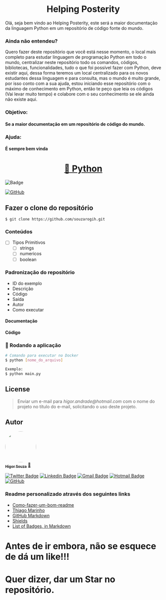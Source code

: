 <h1 align="center">Helping Posterity</h1>

<p>
    Olá, seja bem vindo ao Helping Posterity, este será a maior documentação 
    da linguagem Python em um repositório de código fonte do mundo.
</p>

### Ainda não entendeu?

Quero fazer deste repositório que você está nesse momento, o local mais completo para estudar
linguagem de programação Python em todo o mundo, centralizar neste repositório todo os comandos,
códigos, bibliotecas, funcionalidades, tudo o que foi possível fazer com Python, deve existir aqui,
dessa forma teremos um local centralizado para os novos estudantes dessa linguagem e para consulta,
mas o mundo é muito grande, por isso conto com a sua ajuda, estou iniciando esse repositório com o 
máximo de conhecimento em Python, então te peço que leia os códigos (Vai levar muito tempo) e colabore
com o seu conhecimento se ele ainda não existe aqui.

### Objetivo:
#### Se a maior documentação em um repositório de código do mundo.

### Ajuda:
#### É sempre bem vinda

<h1 align="center">
    <a href="https://www.python.org/">🔗 Python</a>
</h1>

![Badge](https://img.shields.io/badge/Python-%237159c1?style=for-the-badge&logo=ghost)

[![GitHub](https://badgen.net/badge/icon/github?icon=github&label)](https://github.com/souzarogih)

## Fazer o clone do repositório

`$ git clone https://github.com/souzarogih.git`

### Conteúdos
- [ ] Tipos Primitivos
  - [ ] strings
  - [ ] numericos
  - [ ] boolean

### Padronização do repositório
- ID do exemplo
- Descrição
- Código
- Saída
- Autor
- Como executar
#### Documentação
#### Código


### 🎲 Rodando a aplicação

```bash
# Comando para executar no Docker
$ python [nome_do_arquivo]  

Exemplo:
$ python main.py
```

## License
>Enviar um e-mail para _higor.andrade@hotmail.com_ com o nome do projeto no título do 
> e-mail, solicitando o uso deste projeto.

Autor
---

<a href="https://github.com/souzarogih">
 <img style="border-radius: 50%;" src="https://avatars.githubusercontent.com/u/33656742?v=4" width="100px;" alt=""/>
 <br />
 <sub><b>Higor Souza</b></sub></a> <a href="https://github.com/souzarogih" title="Rocketseat">🚀</a>


[![Twitter Badge](https://img.shields.io/badge/-@HigorSouza04-1ca0f1?style=flat-square&labelColor=1ca0f1&logo=twitter&logoColor=white&link=https://twitter.com/HigorSouza04)](https://twitter.com/i/redirect?url=https%3A%2F%2Ftwitter.com%2FHigorSouza04&t=1&cn=bG9naW5fbm90aWZpY2F0aW9uX2VtYWls&sig=a0e0273dce32a5c70e3ef154782b2ce5c4a5ef53&iid=cb7ce91830aa4ed4a58b1b4e7edbbfff&uid=343469291&nid=296+1) 
[![Linkedin Badge](https://img.shields.io/badge/-HigorSouza-blue?style=flat-square&logo=Linkedin&logoColor=white&link=https:https://www.linkedin.com/in/higor-souza-aab27051/)](https://www.linkedin.com/in/higor-souza-aab27051/) 
[![Gmail Badge](https://img.shields.io/badge/-rogih.andrade@gmail.com-c14438?style=flat-square&logo=Gmail&logoColor=white&link=mailto:rogih.andrade@gmail.com)](mailto:rogih.andrade@gmail.com)
[![Hotmail Badge](https://img.shields.io/badge/-Hotmail-0078D4?style=flat-square&amp;logo=microsoft-outlook&amp;logoColor=white&amp;link=mailto:higor.andrade@hotmail.com)](mailto:higor.andrade@hotmail.com)
[![GitHub](https://badgen.net/badge/icon/github?icon=github&label)](https://github.com/souzarogih)

### Readme personalizado através dos seguintes links

- [Como-fazer-um-bom-readme](https://blog.rocketseat.com.br/como-fazer-um-bom-readme/)
- [Thiago Marinho](https://gist.github.com/tgmarinho/931ce1ad6de9c24c7f3b6d7848de9fbd)
- [GitHub Markdown](https://github.com/ekalinin/github-markdown-toc#table-of-contents)
- [Shields](https://shields.io/)
- [List of Badges, in Markdown](https://github.com/Naereen/badges)

# Antes de ir embora, não se esquece de dá um like!!!
# Quer dizer, dar um Star no repositório.